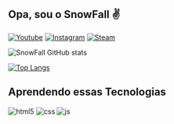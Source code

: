 ## Opa, sou o SnowFall ✌️

[![Youtube](https://img.shields.io/badge/YouTube-FF0000?style=for-the-badge&logo=youtube&logoColor=white)](https://www.youtube.com/channel/UCKVjs56_lIQQUS4U8kBaycA)
[![Instagram](https://img.shields.io/badge/Instagram-E4405F?style=for-the-badge&logo=instagram&logoColor=white)](https://www.instagram.com/1snowfall1/)
[![Steam](https://img.shields.io/badge/Steam-000000?style=for-the-badge&logo=steam&logoColor=white)](https://steamcommunity.com/id/SnowFall04/)

![SnowFall GitHub stats](https://github-readme-stats.vercel.app/api?username=1SnowFall1&show_icons=true&theme=dark&count_private=true)

[![Top Langs](https://github-readme-stats.vercel.app/api/top-langs/?username=1SnowFall1)](https://github.com/1SnowFall1/github-readme-stats)

## Aprendendo essas Tecnologias

<div style="display: inline_block">
  <img align="center" alt="html5" src="https://img.shields.io/badge/HTML5-E34F26?style=for-the-badge&logo=html5&logoColor=white" />
  <img align="center" alt="css" src="https://img.shields.io/badge/CSS3-1572B6?style=for-the-badge&logo=css3&logoColor=white" />
  <img align="center" alt="js" src="https://img.shields.io/badge/JavaScript-323330?style=for-the-badge&logo=javascript&logoColor=F7DF1E" />
</div><br/>
